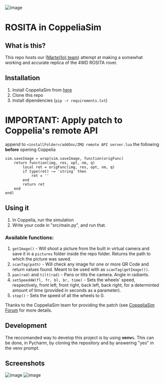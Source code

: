 ![image](https://github.com/Fabio53443/Rosita-CoppeliaSim/assets/64356481/55c4b909-c2ba-4c16-8499-eed5cb06cb22)

# ROSITA in CoppeliaSim

## What is this?
This repo hosts our ([Marte(llo) team](https://rositascuola.altervista.org/team-martello-%f0%9f%94%a8-liceo-scientifico-l-spallanzani-tivoli-rm/)) attempt at making a somewhat working and accurate replica of the 4WD ROSITA rover.

## Installation

1. Install CoppeliaSim from [here](https://www.coppeliarobotics.com/)
2. Clone this repo
3. Install dipendencies (`pip -r requirements.txt`)
# IMPORTANT: Apply patch to Coppelia's remote API
append to `<installFolder>/addOns/ZMQ remote API server.lua` the following **before** opening Coppelia
```
sim.saveImage = wrap(sim.saveImage, function(origFunc)
    return function(img, res, opt, nm, q)
        local ret = origFunc(img, res, opt, nm, q)
        if type(ret) ~= 'string' then
            ret = ''
        end
        return ret
    end
end)
```
## Using it  
1. In Coppelia, run the simulation
2. Write your code in "src/main.py", and run that.

### Available functions: 
1. `getImage()` - Will shoot a picture from the built in virtual camera and save it in a `pictures` folder inside the repo folder. Returns the path to which the picture was saved.
2. `scanTag(path)` - Will check any image for one or more QR Code and return values found. Meant to be used with as `scanTag(getImage())`.
3. `pan(rad)` and `tilt(rad)` - Pans or tilts the camera. Angle in radiants.
4. `setSpeed4W(fl, fr, bl, br, time)` - Sets the wheels' speed, respectively, front left, front right, back left, back right, for a determinted amount of time (provided in seconds as a parameter).
5. `stop()` - Sets the speed of all the wheels to 0.

Thanks to the CoppeliaSim team for providing the patch
(see [CoppeliaSim Forum](https://forum.coppeliarobotics.com/viewtopic.php?p=40407#p40407) for more details. 
## Development
The reccomanded way to develop this project is by using **venv**s. This can be done, in Pycharm, by cloning the repository and by answering "yes" in the venv prompt. 
## Screenshots
![image](https://github.com/Fabio53443/Rosita-CoppeliaSim/assets/64356481/023bf7d7-df3b-4862-91e2-a214a03d1fbf)
![image](https://github.com/Fabio53443/Rosita-CoppeliaSim/assets/64356481/a2311abc-17b4-4b8a-be66-6a3068ff76ca)
